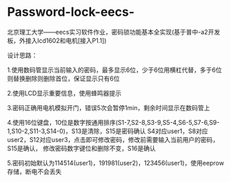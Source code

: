 # Password-lock-eecs-
北京理工大学——eecs实习软件作业，密码锁功能基本全实现(基于普中-a2开发板，外接入lcd1602和电机[接入P1.1])

设计思路：

1.使用数码管显示当前输入的密码，最多显示6位，少于6位用横杠代替，多于6位则替换删除则删除首位，保证显示只有6位

2.使用LCD显示重要信息，使用蜂鸣器提示

3.密码正确用电机模拟开门，错误5次会暂停1min，剩余时间显示在数码管上

4.使用16位键盘，10位是数字按通用排序(S1-7,S2-8,S3-9,S5-4,S6-5,S7-6,S9-1,S10-2,S11-3,S14-0)，S13是清除，S15是密码确认
  S4对应user1，S8对应user2，S12对应user3，点击即可修改密码，修改前需要输入当前用户的密码，S15是确认，
  修改密码数字键位和删除不变，S16是确认
  
5.密码初始默认为114514(user1)，191981(user2)，123456(user1)，使用eeprow存储，断电不会丢失
